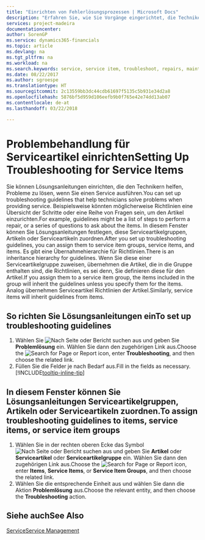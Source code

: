 ```yaml
---
title: "Einrichten von Fehlerlösungsprozessen | Microsoft Docs"
description: "Erfahren Sie, wie Sie Vorgänge eingerichtet, die Techniker helfen, Probleme bei Serviceartikeln zu identifizieren und zu bearbeiten."
services: project-madeira
documentationcenter: 
author: SorenGP
ms.service: dynamics365-financials
ms.topic: article
ms.devlang: na
ms.tgt_pltfrm: na
ms.workload: na
ms.search.keywords: service, service item, troubleshoot, repairs, maintenance
ms.date: 08/22/2017
ms.author: sgroespe
ms.translationtype: HT
ms.sourcegitcommit: 2c13559bb3dc44cdb61697f5135c5b931e34d2a8
ms.openlocfilehash: 5876bf5d959d106eefb9b0f765e42e74dd13ab07
ms.contentlocale: de-at
ms.lasthandoff: 03/22/2018

---
```


# <a name="setting-up-troubleshooting-for-service-items"></a><span data-ttu-id="d4b4a-103">Problembehandlung für Serviceartikel einrichten</span><span class="sxs-lookup"><span data-stu-id="d4b4a-103">Setting Up Troubleshooting for Service Items</span></span>
<span data-ttu-id="d4b4a-104">Sie können Lösungsanleitungen einrichten, die den Technikern helfen, Probleme zu lösen, wenn Sie einen Service ausführen.</span><span class="sxs-lookup"><span data-stu-id="d4b4a-104">You can set up troubleshooting guidelines that help technicians solve problems when providing service.</span></span> <span data-ttu-id="d4b4a-105">Beispielsweise könnten möglicherweise Richtlinien eine Übersicht der Schritte oder eine Reihe von Fragen sein, um den Artikel einzurichten.</span><span class="sxs-lookup"><span data-stu-id="d4b4a-105">For example, guidelines might be a list of steps to perform a repair, or a series of questions to ask about the items.</span></span> <span data-ttu-id="d4b4a-106">In diesem Fenster können Sie Lösungsanleitungen festlegen, diese Serviceartikelgruppen, Artikeln oder Serviceartikeln zuordnen.</span><span class="sxs-lookup"><span data-stu-id="d4b4a-106">After you set up troubleshooting guidelines, you can assign them to service item groups, service items, and items.</span></span> <span data-ttu-id="d4b4a-107">Es gibt eine Übernahmehierarchie für Richtlinien.</span><span class="sxs-lookup"><span data-stu-id="d4b4a-107">There is an inheritance hierarchy for guidelines.</span></span> <span data-ttu-id="d4b4a-108">Wenn Sie diese einer Serviceartikelgruppe zuweisen, übernehmen die Artikel, die in die Gruppe enthalten sind, die Richtlinien, es sei denn, Sie definieren diese für den Artikel.</span><span class="sxs-lookup"><span data-stu-id="d4b4a-108">If you assign them to a service item group, the items included in the group will inherit the guidelines unless you specify them for the items.</span></span> <span data-ttu-id="d4b4a-109">Analog übernehmen Serviceartikel Richtlinien der Artikel.</span><span class="sxs-lookup"><span data-stu-id="d4b4a-109">Similarly, service items will inherit guidelines from items.</span></span>  

## <a name="to-set-up-troubleshooting-guidelines"></a><span data-ttu-id="d4b4a-110">So richten Sie Lösungsanleitungen ein</span><span class="sxs-lookup"><span data-stu-id="d4b4a-110">To set up troubleshooting guidelines</span></span>
1. <span data-ttu-id="d4b4a-111">Wählen Sie ![Nach Seite oder Bericht suchen](media/ui-search/search_small.png "Symbol nach Seite oder Bericht suchen") aus und geben Sie **Problemlösung** ein. Wählen Sie dann den zugehörigen Link aus.</span><span class="sxs-lookup"><span data-stu-id="d4b4a-111">Choose the ![Search for Page or Report](media/ui-search/search_small.png "Search for Page or Report icon") icon, enter **Troubleshooting**, and then choose the related link.</span></span>  
2. <span data-ttu-id="d4b4a-112">Füllen Sie die Felder je nach Bedarf aus.</span><span class="sxs-lookup"><span data-stu-id="d4b4a-112">Fill in the fields as necessary.</span></span> [!INCLUDE[tooltip-inline-tip](includes/tooltip-inline-tip_md.md)]  

## <a name="to-assign-troubleshooting-guidelines-to-items-service-items-or-service-item-groups"></a><span data-ttu-id="d4b4a-113">In diesem Fenster können Sie Lösungsanleitungen Serviceartikelgruppen, Artikeln oder Serviceartikeln zuordnen.</span><span class="sxs-lookup"><span data-stu-id="d4b4a-113">To assign troubleshooting guidelines to items, service items, or service item groups</span></span>
1. <span data-ttu-id="d4b4a-114">Wählen Sie in der rechten oberen Ecke das Symbol ![Nach Seite oder Bericht suchen](media/ui-search/search_small.png "Nach Seite oder Bericht suchen-Symbol ") aus und geben Sie **Artikel** oder **Serviceartikel** oder **Serviceartikelgruppe** ein. Wählen Sie dann den zugehörigen Link aus.</span><span class="sxs-lookup"><span data-stu-id="d4b4a-114">Choose the ![Search for Page or Report](media/ui-search/search_small.png "Search for Page or Report icon") icon, enter **Items**, **Service Items**, or **Service Item Groups**, and then choose the related link.</span></span>  
2. <span data-ttu-id="d4b4a-115">Wählen Sie die entsprechende Einheit aus und wählen Sie dann die Aktion **Problemlösung** aus.</span><span class="sxs-lookup"><span data-stu-id="d4b4a-115">Choose the relevant entity, and then choose the **Troubleshooting** action.</span></span>  

## <a name="see-also"></a><span data-ttu-id="d4b4a-116">Siehe auch</span><span class="sxs-lookup"><span data-stu-id="d4b4a-116">See Also</span></span>
[<span data-ttu-id="d4b4a-117">Service</span><span class="sxs-lookup"><span data-stu-id="d4b4a-117">Service Management</span></span>](service-service.md)
